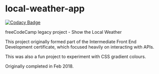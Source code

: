 # local-weather-app

[![Codacy Badge](https://app.codacy.com/project/badge/Grade/5b115019bb7944fdae44d53ea7c27c54)](https://www.codacy.com/gh/tupelobound/local-weather-app/dashboard?utm_source=github.com&amp;utm_medium=referral&amp;utm_content=tupelobound/local-weather-app&amp;utm_campaign=Badge_Grade)

freeCodeCamp legacy project - Show the Local Weather

This project originally formed part of the Intermediate Front End Development certificate, which focused heavily on interacting with APIs.

This was also a fun project to experiment with CSS gradient colours.

Originally completed in Feb 2018.

